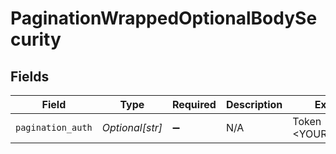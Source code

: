 # PaginationWrappedOptionalBodySecurity


## Fields

| Field                | Type                 | Required             | Description          | Example              |
| -------------------- | -------------------- | -------------------- | -------------------- | -------------------- |
| `pagination_auth`    | *Optional[str]*      | :heavy_minus_sign:   | N/A                  | Token <YOUR_API_KEY> |